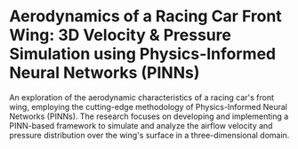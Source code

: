 # Aerodynamics of a Racing Car Front Wing: 3D Velocity & Pressure Simulation using Physics-Informed Neural Networks (PINNs)
An exploration of the aerodynamic characteristics of a racing car's front wing, employing the cutting-edge methodology of Physics-Informed Neural Networks (PINNs). The research focuses on developing and implementing a PINN-based framework to simulate and analyze the airflow velocity and pressure distribution over the wing's surface in a three-dimensional domain.
